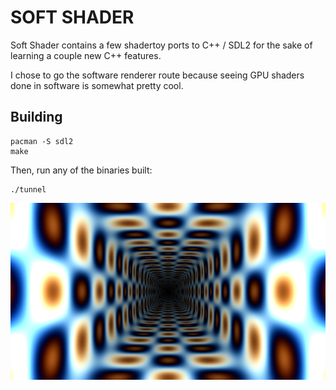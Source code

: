 # SOFT SHADER

Soft Shader contains a few shadertoy ports to C++ / SDL2
for the sake of learning a couple new C++ features.

I chose to go the software renderer route because seeing
GPU shaders done in software is somewhat pretty cool.

## Building

    pacman -S sdl2
    make

Then, run any of the binaries built:

    ./tunnel

![](pic/tunnel.png)
